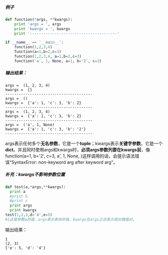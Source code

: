 [参考文章]: https://www.cnblogs.com/fengmk2/archive/2008/04/21/1163766.html

##### 例子

```python
def function(*args, **kwargs):
    print 'args = ', args
    print 'kwargs = ', kwargs
    print '---------------------------------------'

if __name__ == '__main__':
    function(1,2,3,4)
    function(a=1,b=2,c=3)
    function(1,2,3,4, a=1,b=2,c=3)
    function('a', 1, None, a=1, b='2', c=3)
```

##### 输出结果：

```
args =  (1, 2, 3, 4)
kwargs =  {}
---------------------------------------
args =  ()
kwargs =  {'a': 1, 'c': 3, 'b': 2}
---------------------------------------
args =  (1, 2, 3, 4)
kwargs =  {'a': 1, 'c': 3, 'b': 2}
---------------------------------------
args =  ('a', 1, None)
kwargs =  {'a': 1, 'c': 3, 'b': '2'}
---------------------------------------
```

args表示任何多个**无名参数**，它是一个**tuple**；kwargs表示**关键字参数**，它是一个**dict**。并且同时使用args和kwargs时，**必须args参数列要在kwargs前**，像function(a=1, b='2', c=3, a', 1, None, )这样调用的话，会提示语法错误“SyntaxError: non-keyword arg after keyword arg”。

##### 补充：kwargs不影响参数位置

```python
def test(a,*args,**kwargs):
  print a
  #print b
  #print c
  print args
  print kwargs
test(1,2,3,d='4',e=5)
#1还是参数a的值，args表示剩余的值，kwargs在args之后表示成对键值对。
```

输出结果：

```
1
(2, 3)
{'e': 5, 'd': '4'}
```

